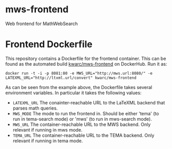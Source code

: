 mws-frontend
============
Web frontend for MathWebSearch


Frontend Dockerfile
===================

This repository contains a Dockerfile for the frontend container. This can be found as the automated build [kwarc/mws-frontend](https://hub.docker.com/r/kwarc/mws-frontend) on DockerHub. 
Run it as:

    docker run -t -i -p 8081:80 -e MWS_URL="http://mws.url:8080/" -e LATEXML_URL="http://ltxml.url/convert" kwarc/mws-frontend

As can be seen from the example above, the Dockerfile takes several environment variables. In particular it takes the following values:

- `LATEXML_URL` The conainter-reachable URL to the LaTeXML backend that parses math queries. 
- `MWS_MODE` The mode to run the frontend in. Should be either 'tema' (to run in tema-search mode) or 'mws' (to run in mws-search mode). 
- `MWS_URL` The container-reachable URL to the MWS backend. Only relevant if running in mws mode. 
- `TEMA_URL` The container-reachable URL to the TEMA backend. Only relevant if running in tema mode. 

